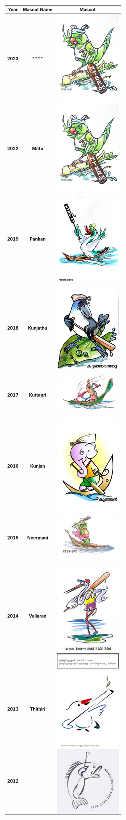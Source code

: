 


| Year| Mascot Name | Mascot|
| :-------------: |:---------------------------------------:| :-----:|
| **2023**|    ****        |  <img src="./mascot_ntbr22.jpeg" width="200px"> |
| **2022**|    **Mittu**        |  <img src="./mascot_ntbr22.jpeg" width="200px"> |
| **2019**|**Pankan**|  <img src="./2019.jpg" width="200px"> |
| **2018**|**Kunjathu**|  <img src="./2018.jpg" width="200px"> |
| **2017**|**Kuttapri**|  <img src="./2017.jpg" width="200px"> |
| **2016**|**Kunjan**|  <img src="./2016.jpg" width="200px"> |
| **2015**|**Neermani**|  <img src="./2015.jpg" width="200px"> |
| **2014**|**Vellaran**|  <img src="./2014.jpg" width="200px"> |
| **2013**|**Thithiri**|  <img src="./2013.jpg" width="200px"> |
| **2012**||  <img src="./2012.jpg" width="200px"> |

